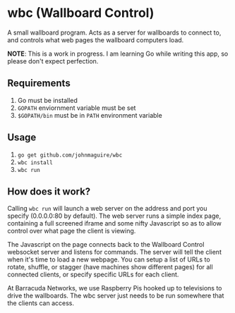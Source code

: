 # wbc (Wallboard Control)
A small wallboard program. Acts as a server for wallboards to connect to, and controls what web pages the wallboard computers load.

**NOTE**: This is a work in progress. I am learning Go while writing this app, so please don't expect perfection.

Requirements
------------
1. Go must be installed
2. `GOPATH` enviornment variable must be set
3. `$GOPATH/bin` must be in `PATH` environment variable

Usage
-----
1. `go get github.com/johnmaguire/wbc`
2. `wbc install`
3. `wbc run`

How does it work?
-----------------
Calling `wbc run` will launch a web server on the address and port you specify (0.0.0.0:80 by default).  The web server runs a simple index page, containing a full screened iframe and some nifty Javascript so as to allow control over what page the client is viewing.

The Javascript on the page connects back to the Wallboard Control websocket server and listens for commands. The server will tell the client when it's time to load a new webpage.  You can setup a list of URLs to rotate, shuffle, or stagger (have machines show different pages) for all connected clients, or specify specific URLs for each client.

At Barracuda Networks, we use Raspberry Pis hooked up to televisions to drive the wallboards. The wbc server just needs to be run somewhere that the clients can access.
